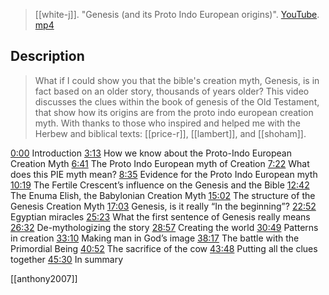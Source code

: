 > [[white-j]]. "Genesis (and its Proto Indo European origins)". [YouTube](https://youtu.be/xKPMeIojJVk). [mp4](white-j2021-genesis.mp4)

## Description
> What if I could show you that the bible's creation myth, Genesis, is in fact based on an older story, thousands of years older? This video discusses the clues within the book of genesis of the Old Testament, that show how its origins are from the proto indo european creation myth. With thanks to those who inspired and helped me with the Herbew and biblical texts: [[price-r]], [[lambert]], and [[shoham]].

[0:00](https://www.youtube.com/watch?v=xKPMeIojJVk&list=PLru2Z4KGjAVIOyMEKaYcgIUrdOBHhuoBe&index=9&t=0s) Introduction 
[3:13](https://www.youtube.com/watch?v=xKPMeIojJVk&list=PLru2Z4KGjAVIOyMEKaYcgIUrdOBHhuoBe&index=9&t=193s) How we know about the Proto-Indo European Creation Myth
[6:41](https://www.youtube.com/watch?v=xKPMeIojJVk&list=PLru2Z4KGjAVIOyMEKaYcgIUrdOBHhuoBe&index=9&t=401s) The Proto Indo European myth of Creation
[7:22](https://www.youtube.com/watch?v=xKPMeIojJVk&list=PLru2Z4KGjAVIOyMEKaYcgIUrdOBHhuoBe&index=9&t=442s) What does this PIE myth mean?
[8:35](https://www.youtube.com/watch?v=xKPMeIojJVk&list=PLru2Z4KGjAVIOyMEKaYcgIUrdOBHhuoBe&index=9&t=515s) Evidence for the Proto Indo European myth
[10:19](https://www.youtube.com/watch?v=xKPMeIojJVk&list=PLru2Z4KGjAVIOyMEKaYcgIUrdOBHhuoBe&index=9&t=619s) The Fertile Crescent’s influence on the Genesis and the Bible
[12:42](https://www.youtube.com/watch?v=xKPMeIojJVk&list=PLru2Z4KGjAVIOyMEKaYcgIUrdOBHhuoBe&index=9&t=762s) The Enuma Elish, the Babylonian Creation Myth
[15:02](https://www.youtube.com/watch?v=xKPMeIojJVk&list=PLru2Z4KGjAVIOyMEKaYcgIUrdOBHhuoBe&index=9&t=902s) The structure of the Genesis Creation Myth
[17:03](https://www.youtube.com/watch?v=xKPMeIojJVk&list=PLru2Z4KGjAVIOyMEKaYcgIUrdOBHhuoBe&index=9&t=1023s) Genesis, is it really “In the beginning”?
[22:52](https://www.youtube.com/watch?v=xKPMeIojJVk&list=PLru2Z4KGjAVIOyMEKaYcgIUrdOBHhuoBe&index=9&t=1372s) Egyptian miracles
[25:23](https://www.youtube.com/watch?v=xKPMeIojJVk&list=PLru2Z4KGjAVIOyMEKaYcgIUrdOBHhuoBe&index=9&t=1523s) What the first sentence of Genesis really means
[26:32](https://www.youtube.com/watch?v=xKPMeIojJVk&list=PLru2Z4KGjAVIOyMEKaYcgIUrdOBHhuoBe&index=9&t=1592s) De-mythologizing the story
[28:57](https://www.youtube.com/watch?v=xKPMeIojJVk&list=PLru2Z4KGjAVIOyMEKaYcgIUrdOBHhuoBe&index=9&t=1737s) Creating the world
[30:49](https://www.youtube.com/watch?v=xKPMeIojJVk&list=PLru2Z4KGjAVIOyMEKaYcgIUrdOBHhuoBe&index=9&t=1849s) Patterns in creation
[33:10](https://www.youtube.com/watch?v=xKPMeIojJVk&list=PLru2Z4KGjAVIOyMEKaYcgIUrdOBHhuoBe&index=9&t=1990s) Making man in God’s image
[38:17](https://www.youtube.com/watch?v=xKPMeIojJVk&list=PLru2Z4KGjAVIOyMEKaYcgIUrdOBHhuoBe&index=9&t=2297s) The battle with the Primordial Being 
[40:52](https://www.youtube.com/watch?v=xKPMeIojJVk&list=PLru2Z4KGjAVIOyMEKaYcgIUrdOBHhuoBe&index=9&t=2452s) The sacrifice of the cow
[43:48](https://www.youtube.com/watch?v=xKPMeIojJVk&list=PLru2Z4KGjAVIOyMEKaYcgIUrdOBHhuoBe&index=9&t=2628s) Putting all the clues together
[45:30](https://www.youtube.com/watch?v=xKPMeIojJVk&list=PLru2Z4KGjAVIOyMEKaYcgIUrdOBHhuoBe&index=9&t=2730s) In summary

[[anthony2007]]
